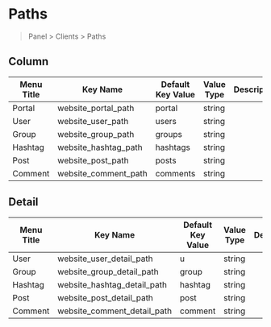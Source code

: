 # Paths

> Panel > Clients > Paths

## Column

| Menu Title | Key Name | Default Key Value | Value Type | Description |
| --- | --- | --- | --- | --- |
| Portal | website_portal_path | portal | string |  |
| User | website_user_path | users | string |  |
| Group | website_group_path | groups | string |  |
| Hashtag | website_hashtag_path | hashtags | string |  |
| Post | website_post_path | posts | string |  |
| Comment | website_comment_path | comments | string |  |

## Detail

| Menu Title | Key Name | Default Key Value | Value Type | Description |
| --- | --- | --- | --- | --- |
| User | website_user_detail_path | u | string |  |
| Group | website_group_detail_path | group | string |  |
| Hashtag | website_hashtag_detail_path | hashtag | string |  |
| Post | website_post_detail_path | post | string |  |
| Comment | website_comment_detail_path | comment | string |  |
